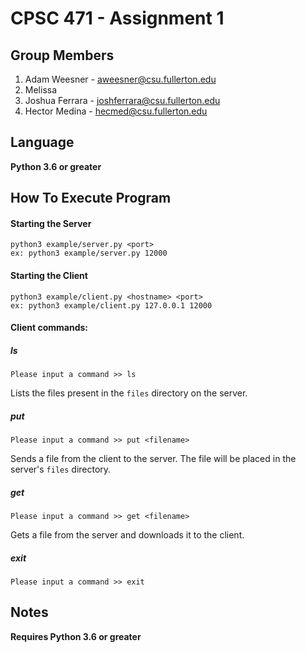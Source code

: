 # CPSC 471 - Assignment 1
## Group Members
1. Adam Weesner - aweesner@csu.fullerton.edu
2. Melissa
3. Joshua Ferrara - joshferrara@csu.fullerton.edu
4. Hector Medina - hecmed@csu.fullerton.edu

## Language

**Python 3.6 or greater**

## How To Execute Program

#### Starting the Server

```
python3 example/server.py <port>
ex: python3 example/server.py 12000
```

#### Starting the Client

```
python3 example/client.py <hostname> <port>
ex: python3 example/client.py 127.0.0.1 12000
```

#### Client commands:

##### ls

```
Please input a command >> ls
```

Lists the files present in the `files` directory on the server.

##### put

```
Please input a command >> put <filename>
```

Sends a file from the client to the server. The file will be placed in the server's `files` directory.

##### get

```
Please input a command >> get <filename>
```

Gets a file from the server and downloads it to the client.

##### exit

```
Please input a command >> exit
```

## Notes

**Requires Python 3.6 or greater**
